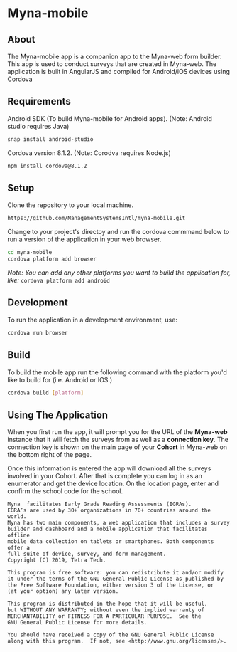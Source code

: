 # Myna-mobile

## About

 The Myna-mobile app is a companion app to the Myna-web form builder. This app is used to conduct surveys that are created in Myna-web. The application is built in AngularJS and compiled for Android/iOS devices using Cordova

## Requirements

Android SDK (To build Myna-mobile for Android apps). (Note: Android studio requires Java)

```bash
snap install android-studio
```

Cordova version 8.1.2. (Note: Corodva requires Node.js)

```bash
npm install cordova@8.1.2
```

## Setup

Clone the repository to your local machine.

```bash
https://github.com/ManagementSystemsIntl/myna-mobile.git
```

Change to your project's directoy and run the cordova commmand below to run a version of the application in your web browser.


```bash
cd myna-mobile
cordova platform add browser
```

*Note: You can add any other platforms you want to build the application for, like:* `cordova platform add android`

## Development

To run the application in a development environment, use:

```bash
cordova run browser
```

## Build

To build the mobile app run the following command with the platform you'd like to build for (i.e. Android or IOS.)

```bash
cordova build [platform]
```

## Using The Application

When you first run the app, it will prompt you for the URL of the **Myna-web** instance that it will fetch the surveys from as well as a **connection key**. The connection key is shown on the main page of your **Cohort** in Myna-web on the bottom right of the page.

Once this information is entered the app will download all the surveys involved in your Cohort. After that is complete you can log in as an enumerator and get the device location. On the location page, enter and confirm the school code for the school.

    Myna  facilitates Early Grade Reading Assessments (EGRAs). 
    EGRA’s are used by 30+ organizations in 70+ countries around the world. 
    Myna has two main components, a web application that includes a survey 
    builder and dashboard and a mobile application that facilitates offline 
    mobile data collection on tablets or smartphones. Both components offer a
    full suite of device, survey, and form management. 
    Copyright (C) 2019, Tetra Tech.

    This program is free software: you can redistribute it and/or modify
    it under the terms of the GNU General Public License as published by
    the Free Software Foundation, either version 3 of the License, or
    (at your option) any later version.

    This program is distributed in the hope that it will be useful,
    but WITHOUT ANY WARRANTY; without even the implied warranty of
    MERCHANTABILITY or FITNESS FOR A PARTICULAR PURPOSE.  See the
    GNU General Public License for more details.

    You should have received a copy of the GNU General Public License
    along with this program.  If not, see <http://www.gnu.org/licenses/>.

